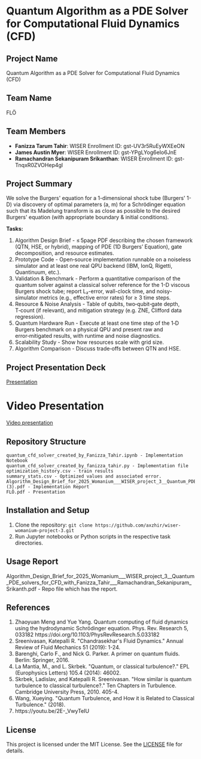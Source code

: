 # Quantum Algorithm as a PDE Solver for Computational Fluid Dynamics (CFD)

## Project Name
Quantum Algorithm as a PDE Solver for Computational Fluid Dynamics (CFD)

## Team Name
FLÖ

## Team Members
- **Fanizza Tarum Tahir**: WISER Enrollment ID: gst-UV3r5RuEyWXEeON
- **James Austin Myer**: WISER Enrollment ID: gst-YPgLYog6eIo6JnE
- **Ramachandran Sekanipuram Srikanthan**: WISER Enrollment ID: gst-TnqxR0ZVOHep4gl


## Project Summary
We solve the Burgers' equation for a 1-dimensional shock tube (Burgers' 1-D) via discovery of optimal parameters (a, m) for a Schrödinger equation such that its Madelung transform is as close as possible to the desired Burgers' equation (with appropriate boundary & initial conditions).

**Tasks:**  
<OL>
<LI>Algorithm Design Brief - ≤ 5page PDF describing the chosen framework (QTN, HSE, or hybrid), mapping of PDE (1D Burgers’ Equation), gate decomposition, and resource estimates.</LI>

<LI>Prototype Code - Open‑source implementation runnable on a noiseless simulator and at least one real QPU backend (IBM, IonQ, Rigetti, Quantinuum, etc.).</LI>

<LI>Validation & Benchmark - Perform a quantitative comparison of the quantum solver against a classical solver reference for the 1-D viscous Burgers shock tube; report L₂-error, wall-clock time, and noisy-simulator metrics (e.g., effective error rates) for ≥ 3 time steps.</LI>

<LI>Resource & Noise Analysis - Table of qubits, two‑qubit‑gate depth, T‑count (if relevant), and mitigation strategy (e.g. ZNE, Clifford data regression).</LI>

<LI>Quantum Hardware Run - Execute at least one time step of the 1‑D Burgers benchmark on a physical QPU and present raw and error‑mitigated results, with runtime and noise diagnostics.</LI>

<LI>Scalability Study - Show how resources scale with grid size.</LI>

<LI>Algorithm Comparison - Discuss trade‑offs between QTN and HSE. </LI>
</OL>

## Project Presentation Deck

<a href="https://docs.google.com/presentation/d/1IC_zrRhK3f3vYvj-IyBRz7qliAawMNREAn9lE4xF0Ic/edit?usp=sharing">Presentation</a>

# Video Presentation

<a href="https://urldefense.com/v3/__https://ccny.zoom.us/rec/share/WjrMtEeorcY1Zl6LbYUo9ZgXluJGcMtOxMU3jZGdmLXQ8LvH6OgtIeJFX-JO5DVM.H9gpuuteq8ZRDJIT__;!!MTWKpDe2aQ!MOP8bc3_sxCQ2SX08q9ab4EF2tiy_wcMaUPreMQL5izy8n65vnQ9Lg_zlt7v0-8quX6rfBC4QaoaWjYZ_c7T$">Video presentation </a>

## Repository Structure
```
quantum_cfd_solver_created_by_Fanizza_Tahir.ipynb - Implementation Notebook
quantum_cfd_solver_created_by_fanizza_tahir.py - Implementation file
optimization_history.csv - train results
summary_stats.csv - Optimized values and associated error.
Algorithm_Design_Brief_for_2025_Womanium___WISER_project_3__Quantum_PDE_solvers_for_CFD_with_Fanizza_Tahir___Ramachandran_Sekanipuram_Srikanth (3).pdf - Implementation Report
FLÖ.pdf - Presentation
```

## Installation and Setup
1. Clone the repository: `git clone https://github.com/axzhir/wiser-womanium-project-3.git`
3. Run Jupyter notebooks or Python scripts in the respective task directories.

## Usage Report
Algorithm_Design_Brief_for_2025_Womanium___WISER_project_3__Quantum_PDE_solvers_for_CFD_with_Fanizza_Tahir___Ramachandran_Sekanipuram_Srikanth.pdf  - Repo file which has the report.

## References

<OL>
<LI>Zhaoyuan Meng and Yue Yang. Quantum computing of fluid dynamics using the hydrodynamic Schrödinger equation. Phys. Rev. Research 5, 033182 https://doi.org/10.1103/PhysRevResearch.5.033182</LI>
<LI>Sreenivasan, Katepalli R. "Chandrasekhar's Fluid Dynamics." Annual Review of Fluid Mechanics 51 (2019): 1-24.</LI>
<LI>Barenghi, Carlo F., and Nick G. Parker. A primer on quantum fluids. Berlin: Springer, 2016.</LI>
<LI>La Mantia, M., and L. Skrbek. "Quantum, or classical turbulence?." EPL (Europhysics Letters) 105.4 (2014): 46002.</LI>
<LI>Skrbek, Ladislav, and Katepalli R. Sreenivasan. "How similar is quantum turbulence to classical turbulence?." Ten Chapters in Turbulence. Cambridge University Press, 2010. 405-4.</LI>
<LI>Wang, Xueying. "Quantum Turbulence, and How it is Related to Classical Turbulence." (2018).</LI>
<LI> https://youtu.be/2E-_VwyTeIU 

</OL>

## License
This project is licensed under the MIT License. See the [LICENSE](LICENSE) file for details.

